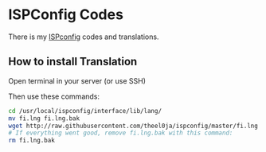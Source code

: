 # ISPConfig Codes
There is my [ISPconfig](http://www.ispconfig.org) codes and translations.

## How to install Translation
Open terminal in your server (or use SSH)

Then use these commands:
```sh
cd /usr/local/ispconfig/interface/lib/lang/
mv fi.lng fi.lng.bak
wget http://raw.githubusercontent.com/theel0ja/ispconfig/master/fi.lng
# If everything went good, remove fi.lng.bak with this command:
rm fi.lng.bak
```

